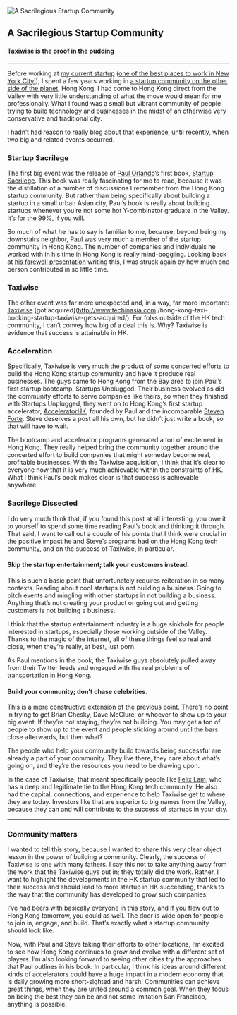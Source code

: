 ![A Sacrilegious Startup Community](images/nunner.jpg)
## A Sacrilegious Startup Community

#### Taxiwise is the proof in the pudding

* * *

Before working at [my current startup](http://www.intentmedia.com/) ([one of
the best places to work in New York
City!](http://www.crainsnewyork.com/gallery/20131206/FEATURES/120909999/58)),
I spent a few years working in [a startup community on the other side of the
planet](http://www.startupshk.com/), Hong Kong. I had come to Hong Kong direct
from the Valley with very little understanding of what the move would mean for
me professionally. What I found was a small but vibrant community of people
trying to build technology and businesses in the midst of an otherwise very
conservative and traditional city.

I hadn’t had reason to really blog about that experience, until recently, when
two big and related events occurred.

### Startup Sacrilege

The first big event was the release of [Paul
Orlando](http://startupsunplugged.com/)’s first book, [Startup
Sacrilege](https://leanpub.com/StartupSacrilege). This book was really
fascinating for me to read, because it was the distillation of a number of
discussions I remember from the Hong Kong startup community. But rather than
being specifically about building a startup in a small urban Asian city,
Paul’s book is really about building startups whenever you’re not some hot
Y-combinator graduate in the Valley. It’s for the 99%, if you will.

So much of what he has to say is familiar to me, because, beyond being my
downstairs neighbor, Paul was very much a member of the startup community in
Hong Kong. The number of companies and individuals he worked with in his time
in Hong Kong is really mind-boggling. Looking back at [his farewell
presentation](http://www.slideshare.net/porlando/farewell-hong-kong-startups)
writing this, I was struck again by how much one person contributed in so
little time.

### Taxiwise

The other event was far more unexpected and, in a way, far more important:
[Taxiwise](http://www.taxiwise.co/) [got acquired](http://www.techinasia.com
/hong-kong-taxi-booking-startup-taxiwise-gets-acquired/). For folks outside of
the HK tech community, I can’t convey how big of a deal this is. Why? Taxiwise
is evidence that success is attainable in HK.

### Acceleration

Specifically, Taxiwise is very much the product of some concerted efforts to
build the Hong Kong startup community and have it produce real businesses. The
guys came to Hong Kong from the Bay area to join Paul’s first startup
bootcamp, Startups Unplugged. Their business evolved as did the community
efforts to serve companies like theirs, so when they finished with Startups
Unplugged, they went on to Hong Kong’s first startup accelerator,
[AcceleratorHK](http://acceleratorhk.com/), founded by Paul and the
incomparable [Steven Forte](http://www.stephenforte.net/default.aspx). Steve
deserves a post all his own, but he didn’t just write a book, so that will
have to wait.

The bootcamp and accelerator programs generated a ton of excitement in Hong
Kong. They really helped bring the community together around the concerted
effort to build companies that might someday become real, profitable
businesses. With the Taxiwise acquisition, I think that it’s clear to everyone
now that it is very much achievable within the constraints of HK. What I think
Paul’s book makes clear is that success is achievable anywhere.

### Sacrilege Dissected

I do very much think that, if you found this post at all interesting, you owe
it to yourself to spend some time reading Paul’s book and thinking it through.
That said, I want to call out a couple of his points that I think were crucial
in the positive impact he and Steve’s programs had on the Hong Kong tech
community, and on the success of Taxiwise, in particular.

#### Skip the startup entertainment; talk your customers instead.

This is such a basic point that unfortunately requires reiteration in so many
contexts. Reading about cool startups is not building a business. Going to
pitch events and mingling with other startups in not building a business.
Anything that’s not creating your product or going out and getting customers
is not building a business.

I think that the startup entertainment industry is a huge sinkhole for people
interested in startups, especially those working outside of the Valley. Thanks
to the magic of the internet, all of these things feel so real and close, when
they’re really, at best, just porn.

As Paul mentions in the book, the Taxiwise guys absolutely pulled away from
their Twitter feeds and engaged with the real problems of transportation in
Hong Kong.

#### Build your community; don’t chase celebrities.

This is a more constructive extension of the previous point. There’s no point
in trying to get Brian Chesky, Dave McClure, or whoever to show up to your big
event. If they’re not staying, they’re not building. You may get a ton of
people to show up to the event and people sticking around until the bars close
afterwards, but then what?

The people who help your community build towards being successful are already
a part of your community. They live there, they care about what’s going on,
and they’re the resources you need to be drawing upon.

In the case of Taxiwise, that meant specifically people like [Felix
Lam](http://redchapeladvisors.com/), who has a deep and legitimate tie to the
Hong Kong tech community. He also had the capital, connections, and experience
to help Taxiwise get to where they are today. Investors like that are superior
to big names from the Valley, because they can and will contribute to the
success of startups in your city.

* * *

### Community matters

I wanted to tell this story, because I wanted to share this very clear object
lesson in the power of building a community. Clearly, the success of Taxiwise
is one with many fathers. I say this not to take anything away from the work
that the Taxiwise guys put in; they totally did the work. Rather, I want to
highlight the developments in the HK startup community that led to their
success and should lead to more startup in HK succeeding, thanks to the way
that the community has developed to grow such companies.

I’ve had beers with basically everyone in this story, and if you flew out to
Hong Kong tomorrow, you could as well. The door is wide open for people to
join in, engage, and build. That’s exactly what a startup community should
look like.

Now, with Paul and Steve taking their efforts to other locations, I’m excited
to see how Hong Kong continues to grow and evolve with a different set of
players. I’m also looking forward to seeing other cities try the approaches
that Paul outlines in his book. In particular, I think his ideas around
different kinds of accelerators could have a huge impact in a modern economy
that is daily growing more short-sighted and harsh. Communities can achieve
great things, when they are united around a common goal. When they focus on
being the best they can be and not some imitation San Francisco, anything is
possible.
